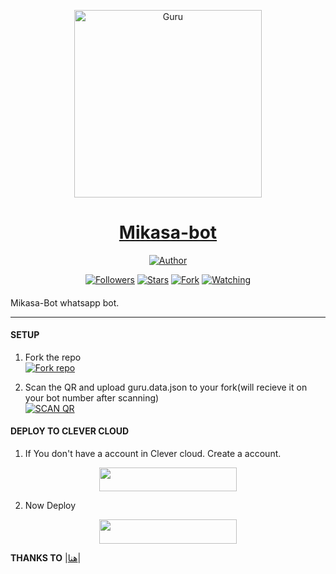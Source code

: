 
<p align="center">  
  <a href="https://youtu.be/WcA7GZuaN0A">
    <img alt="Guru" height="300" src="https://telegra.ph/file/c15fce842890d1eb01a37.jpg">
    <h1 align="center">Mikasa-bot</h1>
  </a>
</p>
<p align="center">
<a href="https://github.com/Guru322"><img title="Author" src="https://img.shields.io/badge/GURU-BOT-black?style=for-the-badge&logo=telegram"></a>
<p/>
<p align="center">
<a href="https://github.com/Guru322?tab=followers"><img title="Followers" src="https://img.shields.io/github/followers/Guru322?label=Followers&style=social"></a>
<a href="https://github.com/Guru322/GURU-BOT/stargazers/"><img title="Stars" src="https://img.shields.io/github/stars/Guru322/GURU-BOT?&style=social"></a>
<a href="https://github.com/Guru322/GURU-BOT/network/members"><img title="Fork" src="https://img.shields.io/github/forks/Guru322/GURU-BOT?style=social"></a>
<a href="https://github.com/Guru322/GURU-BOT/watchers"><img title="Watching" src="https://img.shields.io/github/watchers/Guru322/GURU-BOT?label=Watching&style=social"></a>
</p>

####  
Mikasa-Bot whatsapp bot.

***

#### SETUP

1. Fork the repo
    <br>
<a href='https://github.com/Guru322/GURU-BOT/fork' target="_blank"><img alt='Fork repo' src='https://img.shields.io/badge/Fork Repo-100000?style=for-the-badge&logo=scan&logoColor=white&labelColor=black&color=black'/></a>

2. Scan the QR and upload guru.data.json to your fork(will recieve it on your bot number after scanning)
    <br>
<a href='https://replit.com/@Guru322/GURU-BOT-QR-CODE-GENERATOR?v=1' target="_blank"><img alt='SCAN QR' src='https://img.shields.io/badge/Scan_qr-100000?style=for-the-badge&logo=scan&logoColor=white&labelColor=black&color=black'/></a>


#### DEPLOY TO CLEVER CLOUD

1. If You don't have a account in Clever cloud. Create a account.
    <br>
<p align="center"><a href="https://www.clever-cloud.com"> <img src="https://img.shields.io/badge/clever cloud%20Account-red?style=for-the-badge&logo=clever cloud" width="220" height="38.45"/></a></p>

2. Now Deploy
    <br>
<p align="center"><a href="https://youtu.be/XrK-hrfBQY4"> <img src="https://img.shields.io/badge/Clever cloud%20Deploy-red?style=for-the-badge&logo=clever cloud" width="220" height="38.45"/></a></p>


 **THANKS TO** |[هنا]([https://github.com/Hakai0i)| 



